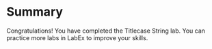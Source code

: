 # Summary

Congratulations! You have completed the Titlecase String lab. You can practice more labs in LabEx to improve your skills.
